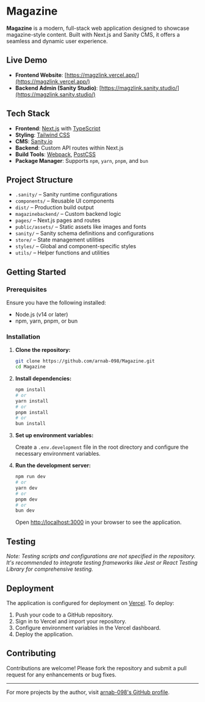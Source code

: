 # Magazine

**Magazine** is a modern, full-stack web application designed to showcase magazine-style content. Built with Next.js and Sanity CMS, it offers a seamless and dynamic user experience.

## Live Demo

* **Frontend Website**: [https://magzlink.vercel.app/](https://magzlink.vercel.app/)
* **Backend Admin (Sanity Studio)**: [https://magzlink.sanity.studio/](https://magzlink.sanity.studio/)

## Tech Stack

* **Frontend**: [Next.js](https://nextjs.org/) with [TypeScript](https://www.typescriptlang.org/)
* **Styling**: [Tailwind CSS](https://tailwindcss.com/)
* **CMS**: [Sanity.io](https://www.sanity.io/)
* **Backend**: Custom API routes within Next.js
* **Build Tools**: [Webpack](https://webpack.js.org/), [PostCSS](https://postcss.org/)
* **Package Manager**: Supports `npm`, `yarn`, `pnpm`, and `bun`

## Project Structure

* `.sanity/` – Sanity runtime configurations
* `components/` – Reusable UI components
* `dist/` – Production build output
* `magazinebackend/` – Custom backend logic
* `pages/` – Next.js pages and routes
* `public/assets/` – Static assets like images and fonts
* `sanity/` – Sanity schema definitions and configurations
* `store/` – State management utilities
* `styles/` – Global and component-specific styles
* `utils/` – Helper functions and utilities

## Getting Started

### Prerequisites

Ensure you have the following installed:

* Node.js (v14 or later)
* npm, yarn, pnpm, or bun

### Installation

1. **Clone the repository:**

   ```bash
   git clone https://github.com/arnab-098/Magazine.git
   cd Magazine
   ```

2. **Install dependencies:**

   ```bash
   npm install
   # or
   yarn install
   # or
   pnpm install
   # or
   bun install
   ```

3. **Set up environment variables:**

   Create a `.env.development` file in the root directory and configure the necessary environment variables.

4. **Run the development server:**

   ```bash
   npm run dev
   # or
   yarn dev
   # or
   pnpm dev
   # or
   bun dev
   ```

   Open [http://localhost:3000](http://localhost:3000) in your browser to see the application.

## Testing

*Note: Testing scripts and configurations are not specified in the repository. It's recommended to integrate testing frameworks like Jest or React Testing Library for comprehensive testing.*

## Deployment

The application is configured for deployment on [Vercel](https://vercel.com/). To deploy:

1. Push your code to a GitHub repository.
2. Sign in to Vercel and import your repository.
3. Configure environment variables in the Vercel dashboard.
4. Deploy the application.

## Contributing

Contributions are welcome! Please fork the repository and submit a pull request for any enhancements or bug fixes.

---

For more projects by the author, visit [arnab-098's GitHub profile](https://github.com/arnab-098/).
